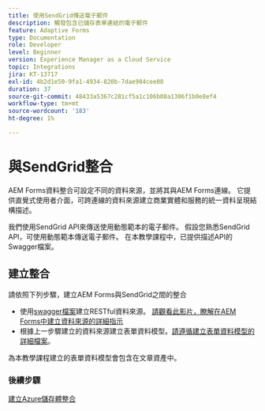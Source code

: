 ```yaml
---
title: 使用SendGrid傳送電子郵件
description: 觸發包含已儲存表單連結的電子郵件
feature: Adaptive Forms
type: Documentation
role: Developer
level: Beginner
version: Experience Manager as a Cloud Service
topic: Integrations
jira: KT-13717
exl-id: 4b2d1e50-9fa1-4934-820b-7dae984cee00
duration: 37
source-git-commit: 48433a5367c281cf5a1c106b08a1306f1b0e8ef4
workflow-type: tm+mt
source-wordcount: '183'
ht-degree: 1%

---
```


# 與SendGrid整合

AEM Forms資料整合可設定不同的資料來源，並將其與AEM Forms連線。 它提供直覺式使用者介面，可跨連線的資料來源建立商業實體和服務的統一資料呈現結構描述。

我們使用SendGrid API來傳送使用動態範本的電子郵件。 假設您熟悉SendGrid API，可使用動態範本傳送電子郵件。 在本教學課程中，已提供描述API的Swagger檔案。

## 建立整合

請依照下列步驟，建立AEM Forms與SendGrid之間的整合

* 使用[swagger檔案](./assets/SendGridWithDynamicTemplate.yaml)建立RESTful資料來源。 [請觀看此影片，瞭解在AEM Forms中建立資料來源的詳細指示](https://experienceleague.adobe.com/docs/experience-manager-learn/forms/ic-web-channel-tutorial/parttwo.html?lang=zh-Hant)
* 根據上一步驟建立的資料來源建立表單資料模型。[請遵循建立表單資料模型的詳細檔案](https://experienceleague.adobe.com/docs/experience-manager-cloud-service/content/forms/integrate/use-form-data-model/create-form-data-models.html?lang=zh-Hant)。

為本教學課程建立的表單資料模型會包含在文章資產中。

### 後續步驟

[建立Azure儲存體整合](./create-fdm.md)
